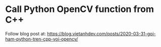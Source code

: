 # Call Python OpenCV function from C++

Follow blog post at: <https://blog.vietanhdev.com/posts/2020-03-31-goi-ham-python-tren-cpp-voi-opencv/>
